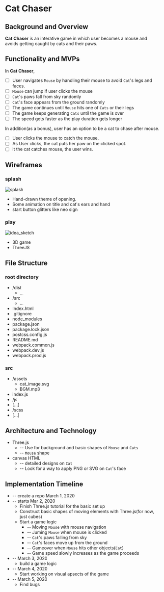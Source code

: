# Cat Chaser

## Background and Overview 
**Cat Chaser** is an interative game in which user becomes a mouse and avoids getting caught by cats and their paws. 

## Functionality and MVPs
In **Cat Chaser**, 
 - [ ] User navigates ``Mouse`` by handling their mouse to avoid ``Cat``'s legs and faces.
 - [ ] ``Mouse`` can jump if user clicks the mouse
 - [ ] ``Cat``'s paws fall from sky randomly
 - [ ] ``Cat``'s face appears from the ground randomly
 - [ ] The game continues until ``Mouse`` hits one of ``Cats`` or their legs
 - [ ] The game keeps generating ``Cats`` until the game is over
 - [ ] The speed gets faster as the play duration gets longer
 
In addition(as a bonus), user has an option to be a cat to chase after mouse. 
  - [ ] User clicks the mouse to catch the mouse.
  - [ ] As User clicks, the cat puts her paw on the clicked spot. 
  - [ ] it the cat catches mouse, the user wins.

## Wireframes 
### splash
![splash](https://user-images.githubusercontent.com/56740477/75640956-b5539600-5c04-11ea-87e4-1e25b3302853.PNG)
- Hand-drawn theme of opening. 
- Some animation on title and cat's ears and hand
- start button glitters like neo sign

### play
![idea_sketch](https://user-images.githubusercontent.com/56740477/75639399-905c2480-5bfe-11ea-8f79-7daf409c2839.PNG)
- 3D game
- ThreeJS

## File Structure
### root directory
* /dist 
  * …
* /src
  * …
* Index.html
* .gitignore
* node_modules
* package.json
* package.lock.json
* postcss.config.js
* README.md
* webpack.common.js
* webpack.dev.js
* webpack.prod.js

### src
* /assets
  * cat_image.svg
  * BGM.mp3
* index.js
* /js
 * [...]
* /scss
 * [...]

## Architecture and Technology 
* Three.js
  * -- Use for background and basic shapes of ``Mouse`` and ``Cats``
  * -- ``Mouse`` shape 
* canvas HTML
  * -- detailed designs on ``Cat``
  * -- Look for a way to apply PNG or SVG on ``Cat``'s face


## Implementation Timeline 
* -- create a repo March 1, 2020
* -- starts Mar 2, 2020
  * Finish Three.js tutorial for the basic set up
  * Construct basic shapes of moving elements with Three.js(for now, just cubes)
  * Start a game logic
    * -- Moving ``Mouse`` with mouse navigation
    * -- Juming ``Mouse`` when mouse is clicked
    * -- ``Cat``'s paws falling from sky
    * -- ``Cat``'s faces move up from the ground
    * -- Gameover when ``Mouse`` hits other objects(``Cat``)
    * -- Game speed slowly increases as the game proceeds
* -- March 3, 2020
  * build a game logic
* -- March 4, 2020
  * Start working on visual apsects of the game
* -- March 5, 2020
  * Find bugs

